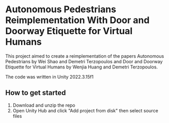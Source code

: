 
# Autonomous Pedestrians Reimplementation With Door and Doorway Etiquette for Virtual Humans

This project aimed to create a reimplementation of the papers Autonomous Pedestrians by Wei Shao and Demetri Terzopoulos and Door and Doorway Etiquette for Virtual Humans by Wenjia Huang and Demetri Terzopoulos.

The code was written in Unity 2022.3.15f1

## How to get started

1. Download and unzip the repo 
2. Open Unity Hub and click "Add project from disk" then select source files


